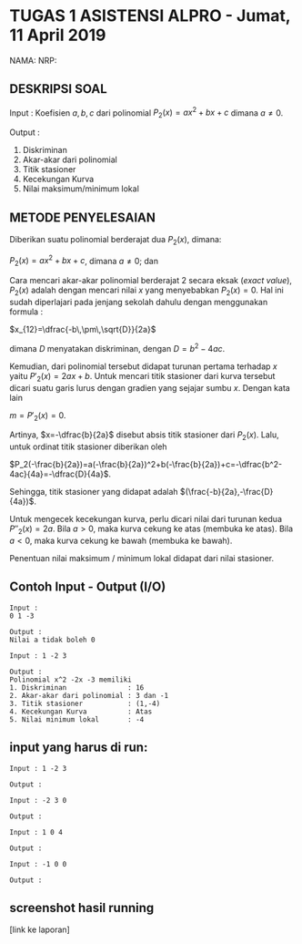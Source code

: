 # TUGAS 1 ASISTENSI ALPRO - Jumat, 11 April 2019
NAMA: 
NRP: 

## DESKRIPSI SOAL
Input : Koefisien $a,b,c$ dari polinomial $P_2(x)=ax^2+bx+c$ dimana $a\neq0$.

Output :

1. Diskriminan
2. Akar-akar dari polinomial
3. Titik stasioner
4. Kecekungan Kurva
5. Nilai maksimum/minimum lokal

## METODE PENYELESAIAN
Diberikan suatu polinomial berderajat dua $P_2(x)$, dimana:

$P_2(x)=ax^2+bx+c$, dimana $a\neq0$; dan

Cara mencari akar-akar polinomial berderajat 2 secara eksak (*exact value*), $P_2(x)$ adalah dengan mencari nilai $x$ yang menyebabkan $P_2(x)=0$. Hal ini sudah diperlajari pada jenjang sekolah dahulu dengan menggunakan formula :

$x_{12}=\dfrac{-b\,\pm\,\sqrt{D}}{2a}$

dimana $D$ menyatakan diskriminan, dengan $D=b^2-4ac$.

Kemudian, dari polinomial tersebut didapat turunan pertama terhadap $x$ yaitu $P'_2(x)=2ax+b$. Untuk mencari titik stasioner dari kurva tersebut dicari suatu garis lurus dengan gradien yang sejajar sumbu $x$. Dengan kata lain 

$m=P'_2(x)=0$. 

Artinya, $x=-\dfrac{b}{2a}$ disebut absis titik stasioner dari $P_2(x)$. Lalu, untuk ordinat titik stasioner diberikan oleh 

$P_2(-\frac{b}{2a})=a(-\frac{b}{2a})^2+b(-\frac{b}{2a})+c=-\dfrac{b^2-4ac}{4a}=-\dfrac{D}{4a}$.

Sehingga, titik stasioner yang didapat adalah $(\frac{-b}{2a},-\frac{D}{4a})$.

Untuk mengecek kecekungan kurva, perlu dicari nilai dari turunan kedua $P''_2(x)=2a$. Bila $a>0$, maka kurva cekung ke atas (membuka ke atas). Bila $a<0$, maka kurva cekung ke bawah (membuka ke bawah).

Penentuan nilai maksimum / minimum lokal didapat dari nilai stasioner.

## Contoh Input - Output (I/O)
~~~~
Input :
0 1 -3

Output :
Nilai a tidak boleh 0
~~~~
~~~~
Input : 1 -2 3

Output :
Polinomial x^2 -2x -3 memiliki
1. Diskriminan               : 16
2. Akar-akar dari polinomial : 3 dan -1
3. Titik stasioner           : (1,-4)
4. Kecekungan Kurva          : Atas
5. Nilai minimum lokal       : -4
~~~~

## input yang harus di run:
~~~~
Input : 1 -2 3

Output :

~~~~
~~~~
Input : -2 3 0

Output :

~~~~
~~~~
Input : 1 0 4

Output :

~~~~
~~~~
Input : -1 0 0

Output :

~~~~

## screenshot hasil running

[link ke laporan]